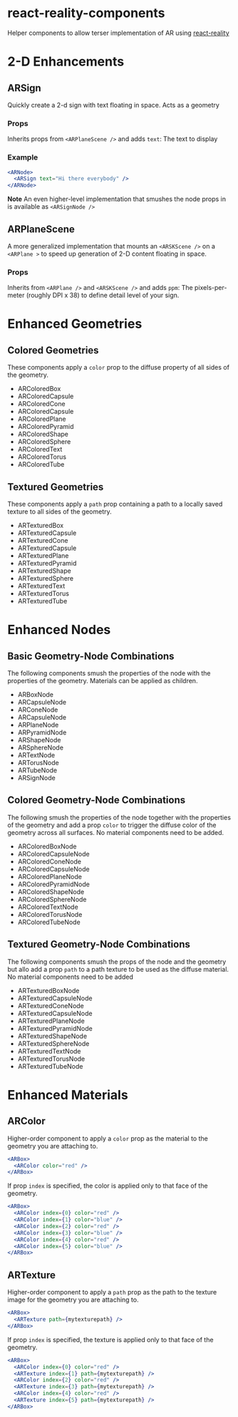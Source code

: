 # react-reality-components

Helper components to allow terser implementation of AR using [react-reality](https://github.com/rhdeck/react-reality)

# 2-D Enhancements

## ARSign

Quickly create a 2-d sign with text floating in space. Acts as a geometry

### Props

Inherits props from `<ARPlaneScene />` and adds
`text`: The text to display

### Example

```jsx
<ARNode>
  <ARSign text="Hi there everybody" />
</ARNode>
```

**Note** An even higher-level implementation that smushes the node props in is available as `<ARSignNode />`

## ARPlaneScene

A more generalized implementation that mounts an `<ARSKScene />` on a `<ARPlane >` to speed up generation of 2-D content floating in space.

### Props

Inherits from `<ARPlane />` and `<ARSKScene />` and adds
`ppm`: The pixels-per-meter (roughly DPI x 38) to define detail level of your sign.

# Enhanced Geometries

## Colored Geometries

These components apply a `color` prop to the diffuse property of all sides of the geometry.

- ARColoredBox
- ARColoredCapsule
- ARColoredCone
- ARColoredCapsule
- ARColoredPlane
- ARColoredPyramid
- ARColoredShape
- ARColoredSphere
- ARColoredText
- ARColoredTorus
- ARColoredTube

## Textured Geometries

These components apply a `path` prop containing a path to a locally saved texture to all sides of the geometry.

- ARTexturedBox
- ARTexturedCapsule
- ARTexturedCone
- ARTexturedCapsule
- ARTexturedPlane
- ARTexturedPyramid
- ARTexturedShape
- ARTexturedSphere
- ARTexturedText
- ARTexturedTorus
- ARTexturedTube

# Enhanced Nodes

## Basic Geometry-Node Combinations

The following components smush the properties of the node with the properties of the geometry. Materials can be applied as children.

- ARBoxNode
- ARCapsuleNode
- ARConeNode
- ARCapsuleNode
- ARPlaneNode
- ARPyramidNode
- ARShapeNode
- ARSphereNode
- ARTextNode
- ARTorusNode
- ARTubeNode
- ARSignNode

## Colored Geometry-Node Combinations

The following smush the properties of the node together with the properties of the geometry and add a prop `color` to trigger the diffuse color of the geometry across all surfaces. No material components need to be added.

- ARColoredBoxNode
- ARColoredCapsuleNode
- ARColoredConeNode
- ARColoredCapsuleNode
- ARColoredPlaneNode
- ARColoredPyramidNode
- ARColoredShapeNode
- ARColoredSphereNode
- ARColoredTextNode
- ARColoredTorusNode
- ARColoredTubeNode

## Textured Geometry-Node Combinations

The following components smush the props of the node and the geometry but allo add a prop `path` to a path texture to be used as the diffuse material. No material components need to be added

- ARTexturedBoxNode
- ARTexturedCapsuleNode
- ARTexturedConeNode
- ARTexturedCapsuleNode
- ARTexturedPlaneNode
- ARTexturedPyramidNode
- ARTexturedShapeNode
- ARTexturedSphereNode
- ARTexturedTextNode
- ARTexturedTorusNode
- ARTexturedTubeNode

# Enhanced Materials

## ARColor

Higher-order component to apply a `color` prop as the material to the geometry you are attaching to.

```jsx
<ARBox>
  <ARColor color="red" />
</ARBox>
```

If prop `index` is specified, the color is applied only to that face of the geometry.

```jsx
<ARBox>
  <ARColor index={0} color="red" />
  <ARColor index={1} color="blue" />
  <ARColor index={2} color="red" />
  <ARColor index={3} color="blue" />
  <ARColor index={4} color="red" />
  <ARColor index={5} color="blue" />
</ARBox>
```

## ARTexture

Higher-order component to apply a `path` prop as the path to the texture image for the geometry you are attaching to.

```jsx
<ARBox>
  <ARTexture path={mytexturepath} />
</ARBox>
```

If prop `index` is specified, the texture is applied only to that face of the geometry.

```jsx
<ARBox>
  <ARColor index={0} color="red" />
  <ARTexture index={1} path={mytexturepath} />
  <ARColor index={2} color="red" />
  <ARTexture index={3} path={mytexturepath} />
  <ARColor index={4} color="red" />
  <ARTexture index={5} path={mytexturepath} />
</ARBox>
```
